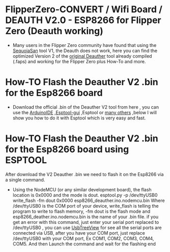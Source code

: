 # FlipperZero-CONVERT / Wifi Board / DEAUTH V2.0 - ESP8266 for Flipper Zero (Deauth working)



- Many users in the Flipper Zero community have found that using the <a href="https://github.com/SequoiaSan/FlipperZero-Wifi-ESP8266-Deauther-Module">SequoiaSan</a> tool V1, the Deauth does not work,
here you can find the optimized Version 2 of the <a href="https://github.com/SequoiaSan/FlipperZero-Wifi-ESP8266-Deauther-Module">original Deauther</a> tool already compiled (.faps) and working for the Flipper Zero plus How-To and more.

# How-TO Flash the Deauther V2 .bin for the Esp8266 board

- Download the official .bin of the Deauther V2 tool from here , you can use the <a href="https://github.com/SpacehuhnTech/esp8266_deauther/wiki/Installation/70c7169963788c6a00cba1aa5d1939aedd463567#compiling-using-arduino-ide">ArduinoIDE</a> ,<a href="https://github.com/SpacehuhnTech/esp8266_deauther/wiki/Installation/70c7169963788c6a00cba1aa5d1939aedd463567#esptool-gui">Esptool-gui</a> ,Esptool or <a href="https://github.com/SpacehuhnTech/esp8266_deauther/wiki/Installation/70c7169963788c6a00cba1aa5d1939aedd463567)">many others</a> ,below I will show you how to do it with Esptool which is very easy and fast. 
# How-TO Flash the Deauther V2 .bin for the Esp8266 board using ESPTOOL
After download the V2 Deauther .bin we need to flash it on the Esp8266 via a single command.

- Using the NodeMCU (or any similar development board), the flash location is 0x0000 and the mode is dout.
esptool.py -p /dev/ttyUSB0 write_flash -fm dout 0x0000 esp8266_deauther.ino.nodemcu.bin
Where /dev/ttyUSB0 is the COM port of your device, write_flash is telling the program to write to flash memory, -fm dout is the flash mode and esp8266_deather.ino.nodemcu.bin is the name of your .bin file. if you get an error with this command, just enter your serial port replaced to /dev/ttyUSB0 , you can use <a href="https://www.uwe-sieber.de/usbtreeview_e.html#download">UsbTreeView</a> for see all the serial ports are connected via USB, after you have your COM port, just replace /dev/ttyUSB0 with your COM port, Ex COM1, COM2, COM3, COM4, COM5. And then Launch the command and wait for the flashing end

